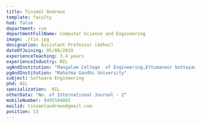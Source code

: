 ```yaml
---
title: Tinimol Andrews
template: faculty
hod: false
department: cse
departmentFullName: Computer Science and Engineering
image: ./tin.jpg
designation: Assistant Professor (Adhoc)
dateOfJoining: 05/08/2019
experienceTeaching: 3.4 years
experienceIndustry: NIL
ugAndInstitution: "Mangalam College  of Engineering,Ettumanoor kottayam"
pgAndInstitution: "Mahatma Gandhi University"
subject: Software Engineering
phd: NIL
specialization:  NIL
otherData: "No. of International Journal - 2"
mobileNumber: 9495594865
mailid: tinimolandrews@gmail.com
position: 13
---
```

